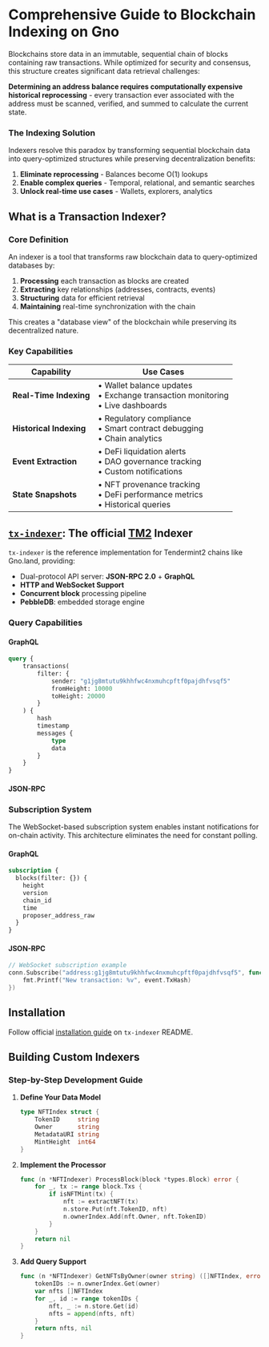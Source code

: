 # Comprehensive Guide to Blockchain Indexing on Gno

Blockchains store data in an immutable, sequential chain of blocks containing raw transactions. While optimized for security and consensus, this structure creates significant data retrieval challenges:

 **Determining an address balance requires computationally expensive historical reprocessing** - every transaction ever associated with the address must be scanned, verified, and summed to calculate the current state.

### The Indexing Solution

Indexers resolve this paradox by transforming sequential blockchain data into query-optimized structures while preserving decentralization benefits:
1. **Eliminate reprocessing** - Balances become O(1) lookups
2. **Enable complex queries** - Temporal, relational, and semantic searches
3. **Unlock real-time use cases** - Wallets, explorers, analytics

## What is a Transaction Indexer?

### Core Definition

An indexer is a tool that transforms raw blockchain data to query-optimized databases by:

1. **Processing** each transaction as blocks are created
2. **Extracting** key relationships (addresses, contracts, events)
3. **Structuring** data for efficient retrieval
4. **Maintaining** real-time synchronization with the chain

This creates a "database view" of the blockchain while preserving its decentralized nature.

### Key Capabilities
| Capability           | Use Cases                                                                 |
|----------------------|---------------------------------------------------------------------------|
| **Real-Time Indexing** | • Wallet balance updates<br>• Exchange transaction monitoring<br>• Live dashboards |
| **Historical Indexing** | • Regulatory compliance<br>• Smart contract debugging<br>• Chain analytics |
| **Event Extraction** | • DeFi liquidation alerts<br>• DAO governance tracking<br>• Custom notifications |
| **State Snapshots**  | • NFT provenance tracking<br>• DeFi performance metrics<br>• Historical queries |


## [`tx-indexer`](https://github.com/gnolang/tx-indexer): The official [TM2](https://github.com/tendermint/tendermint2) Indexer

`tx-indexer` is the reference implementation for Tendermint2 chains like Gno.land, providing:
- Dual-protocol API server: **JSON-RPC 2.0** + **GraphQL**
- **HTTP and WebSocket Support**
- **Concurrent block** processing pipeline
- **PebbleDB**: embedded storage engine

### **Query Capabilities**

#### GraphQL
```graphql
query {
    transactions(
        filter: {
            sender: "g1jg8mtutu9khhfwc4nxmuhcpftf0pajdhfvsqf5"
            fromHeight: 10000
            toHeight: 20000
        }
    ) {
        hash
        timestamp
        messages {
            type
            data
        }
    }
}
```

#### JSON-RPC

### **Subscription System**
The WebSocket-based subscription system enables instant notifications for on-chain activity. This architecture eliminates the need for constant polling.

#### GraphQL
```graphql
subscription {
  blocks(filter: {}) {
    height
    version
    chain_id
    time
    proposer_address_raw
  }
}
```

#### JSON-RPC
```go
// WebSocket subscription example
conn.Subscribe("address:g1jg8mtutu9khhfwc4nxmuhcpftf0pajdhfvsqf5", func(event Event) {
    fmt.Printf("New transaction: %v", event.TxHash)
})
```

## Installation
Follow official [installation guide](https://github.com/gnolang/tx-indexer?tab=readme-ov-file#getting-started) on `tx-indexer` README.

## Building Custom Indexers

### Step-by-Step Development Guide

1. **Define Your Data Model**
   ```go
   type NFTIndex struct {
       TokenID     string
       Owner       string
       MetadataURI string
       MintHeight  int64
   }
   ```

2. **Implement the Processor**
   ```go
   func (n *NFTIndexer) ProcessBlock(block *types.Block) error {
       for _, tx := range block.Txs {
           if isNFTMint(tx) {
               nft := extractNFT(tx)
               n.store.Put(nft.TokenID, nft)
               n.ownerIndex.Add(nft.Owner, nft.TokenID)
           }
       }
       return nil
   }
   ```

3. **Add Query Support**
   ```go
   func (n *NFTIndexer) GetNFTsByOwner(owner string) ([]NFTIndex, error) {
       tokenIDs := n.ownerIndex.Get(owner)
       var nfts []NFTIndex
       for _, id := range tokenIDs {
           nft, _ := n.store.Get(id)
           nfts = append(nfts, nft)
       }
       return nfts, nil
   }
   ```

